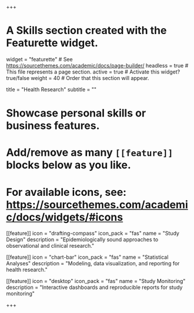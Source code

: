 +++
# A Skills section created with the Featurette widget.
widget = "featurette"  # See https://sourcethemes.com/academic/docs/page-builder/
headless = true  # This file represents a page section.
active = true  # Activate this widget? true/false
weight = 40  # Order that this section will appear.

title = "Health Research"
subtitle = ""

# Showcase personal skills or business features.
#
# Add/remove as many `[[feature]]` blocks below as you like.
#
# For available icons, see: https://sourcethemes.com/academic/docs/widgets/#icons

[[feature]]
  icon = "drafting-compass"
  icon_pack = "fas"
  name = "Study Design"
  description = "Epidemiologically sound approaches to observational and clinical research."

[[feature]]
  icon = "chart-bar"
  icon_pack = "fas"
  name = "Statistical Analyses"
  description = "Modeling, data visualization, and reporting for health research."  

[[feature]]
  icon = "desktop"
  icon_pack = "fas"
  name = "Study Monitoring"
  description = "Interactive dashboards and reproducible reports for study monitoring"

+++
